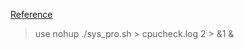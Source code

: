 [Reference](http://t.zoukankan.com/ninicwang-p-10736388.html)

> use
nohup ./sys_pro.sh  > cpucheck.log 2 > &1 &

